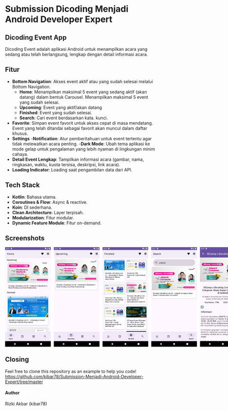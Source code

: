 # Submission Dicoding Menjadi Android Developer Expert

## Dicoding Event App

Dicoding Event adalah aplikasi Android untuk menampilkan acara yang sedang atau telah berlangsung, lengkap dengan detail informasi acara.

## Fitur
- **Bottom Navigation**: Akses event aktif atau yang sudah selesai melalui Bottom Navigation.
    - **Home**: Menampilkan maksimal 5 event yang sedang aktif (akan datang) dalam bentuk Carousel. Menampilkan maksimal 5 event yang sudah selesai.
    - **Upcoming**: Event yang aktif/akan datang
    - **Finished**: Event yang sudah selesai.
    - **Search**: Cari event berdasarkan kata. kunci.
- **Favorite**: Simpan event favorit untuk akses cepat di masa mendatang. Event yang telah ditandai sebagai favorit akan muncul dalam daftar khusus.
- **Settings**
  -**Notification**: Atur pemberitahuan untuk event tertentu agar tidak melewatkan acara penting.
  -**Dark Mode**: Ubah tema aplikasi ke mode gelap untuk pengalaman yang lebih nyaman di lingkungan minim cahaya.
- **Detail Event Lengkap**: Tampilkan informasi acara (gambar, nama, ringkasan, waktu, kuota tersisa, deskripsi, link acara).
- **Loading Indicator**: Loading saat pengambilan data dari API.

## Tech Stack
- **Kotlin**: Bahasa utama.
- **Coroutines & Flow**: Async & reactive.
- **Koin**: DI sederhana.
- **Clean Architecture**: Layer terpisah.
- **Modularization**: Fitur modular.
- **Dynamic Feature Module**: Fitur on-demand.

## Screenshots

<div style="display: flex; gap: 10px;">
    <img src="./ss/home.png" alt="Screenshot 1" width="150"/>
    <img src="./ss/upcoming.png" alt="Screenshot 2" width="150"/>
    <img src="./ss/finished.png" alt="Screenshot 3" width="150"/>
    <img src="./ss/search.png" alt="Screenshot 4" width="150"/>
    <img src="./ss/detail.png" alt="Screenshot 5" width="150"/>
    <img src="./ss/favorite.png" alt="Screenshot 6" width="150"/>
    <img src="./ss/notification.png" alt="Screenshot 7" width="150"/>
    <img src="./ss/settings.png" alt="Screenshot 8" width="150"/>
</div>

## Closing
Feel free to clone this repository as an example to help you code! <br>https://github.com/kibar78/Submission-Menjadi-Android-Developer-Expert/tree/master

#### Author
Rizki Akbar (kibar78)
